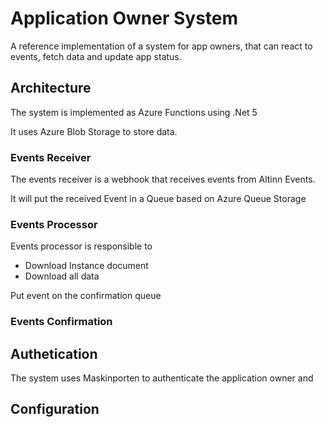 # Application Owner System
A reference implementation of a system for app owners, that can react to events, fetch data and update app status.



## Architecture

The system is implemented as Azure Functions using .Net 5

It uses Azure Blob Storage to store data.


### Events Receiver

The events receiver is a webhook that receives events from Altinn Events.

It will put the received Event in a Queue based on Azure Queue Storage


### Events Processor

Events processor is responsible to

- Download Instance document
- Download all data

Put event on the confirmation queue

### Events Confirmation


## Authetication

The system uses Maskinporten to authenticate the application owner and 

## Configuration